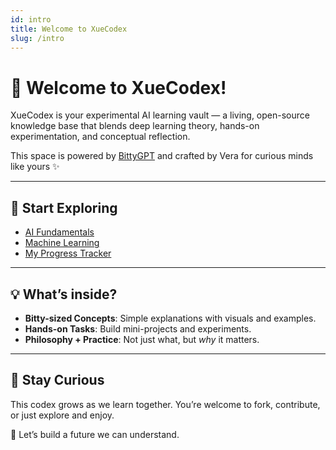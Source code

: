 ```yaml
---
id: intro
title: Welcome to XueCodex
slug: /intro
---
```

# 👋 Welcome to XueCodex!

XueCodex is your experimental AI learning vault — a living, open-source knowledge base that blends deep learning theory, hands-on experimentation, and conceptual reflection.

This space is powered by [BittyGPT](https://bittygpt.com) and crafted by Vera for curious minds like yours ✨

---

## 🌱 Start Exploring

- [AI Fundamentals](/docs/topics/ai-fundamentals/what-is-ai)
- [Machine Learning](/docs/topics/ai-fundamentals/what-is-machine-learning)
- [My Progress Tracker](/docs/progress/progress)

---

## 💡 What’s inside?

- **Bitty-sized Concepts**: Simple explanations with visuals and examples.
- **Hands-on Tasks**: Build mini-projects and experiments.
- **Philosophy + Practice**: Not just what, but *why* it matters.

---

## 🧭 Stay Curious

This codex grows as we learn together. You’re welcome to fork, contribute, or just explore and enjoy.

🚀 Let’s build a future we can understand.

